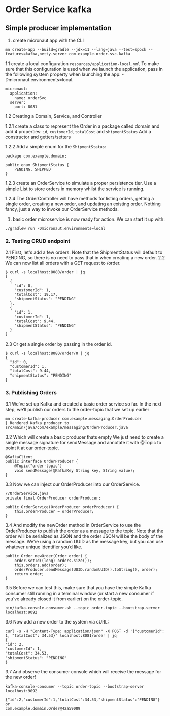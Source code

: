 # Order Service kafka
## Simple producer implementation

1. create micronaut app  with the CLI
```
mn create-app --build=gradle --jdk=11 --lang=java --test=spock --features=kafka,netty-server com.example.order-svc-kafka
```

1.1 create a local configuration `resources/application-local.yml`
To make sure that this configuration is used when we launch the application, pass in the following
system property when launching the app: -Dmicronaut.environments=local.
```
micronaut:
  application:
    name: orderSvc
  server:
    port: 8081
``` 
1.2 Creating a Domain, Service, and Controller

1.2.1 create a class to represent the Order in a package called domain and add 4 properties:
`id`, `customerId`, `totalCost` and `shipmentStatus` Add a constructor and getters/setters

1.2.2 Add a simple enum for the `ShipmentStatus`:
```
package com.example.domain;

public enum ShipmentStatus {
    PENDING, SHIPPED
}
```
1.2.3 create an OrderService to simulate a proper persistence tier.
Use a simple List to store orders in memory whilst the service is running.

1.2.4 The OrderController will have methods for listing orders, getting a single order,
creating a new order, and updating an existing order. Nothing fancy, just a way to invoke
our OrderService methods.

1. basic order microservice is now ready for action. We can start it up with:
```
./gradlew run -Dmicronaut.environments=local
```

### 2. Testing CRUD endpoint
2.1 First, let's add a few orders. Note that the ShipmentStatus will default to PENDING,
so there is no need to pass that in when creating a new order.
2.2 We can now list all orders with a GET request to /order.
```
$ curl -s localhost:8080/order | jq
[
  {
    "id": 0,
    "customerId": 1,
    "totalCost": 19.17,
    "shipmentStatus": "PENDING"
  },
  {
    "id": 1,
    "customerId": 1,
    "totalCost": 9.44,
    "shipmentStatus": "PENDING"
  }
]
```
2.3 Or get a single order by passing in the order id.
```
$ curl -s localhost:8080/order/0 | jq
{
  "id": 0,
  "customerId": 1,
  "totalCost": 9.44,
  "shipmentStatus": "PENDING"
}
```
### 3. Publishing Orders

3.1 We’ve set up Kafka and created a basic order service so far. In the next step,
we’ll publish our orders to the order-topic that we set up earlier
```
mn create-kafka-producer com.example.messaging.OrderProducer
| Rendered Kafka producer to src/main/java/com/example/messaging/OrderProducer.java
```
3.2 Which will create a basic producer thats empty
We just need to create a single message signature for sendMessage and annotate it with
@Topic to point it at our order-topic.
```
@KafkaClient
public interface OrderProducer {
    @Topic("order-topic")
    void sendMessage(@KafkaKey String key, String value);
}
```
3.3 Now we can inject our OrderProducer into our OrderService.
````
//OrderService.java
private final OrderProducer orderProducer;

public OrderService(OrderProducer orderProducer) {
    this.orderProducer = orderProducer;
}
````

3.4 And modify the newOrder method in OrderService to use the OrderProducer to publish the order
as a message to the topic. Note that the order will be serialized as JSON and the order JSON
will be the body of the message. We’re using a random UUID as the message key, but you can use
whatever unique identifier you’d like.
```
public Order newOrder(Order order) {
    order.setId((long) orders.size());
    this.orders.add(order);
    orderProducer.sendMessage(UUID.randomUUID().toString(), order);
    return order;
}
```
3.5 Before we can test this, make sure that you have the simple Kafka consumer still running in a
terminal window (or start a new consumer if you’ve already closed it from earlier) on the order-topic.
````
bin/kafka-console-consumer.sh --topic order-topic --bootstrap-server localhost:9092
````
3.6 Now add a new order to the system via cURL:
````
curl -s -H "Content-Type: application/json" -X POST -d '{"customerId": 1, "totalCost": 34.53}' localhost:8081/order | jq
{
"id": 2,
"customerId": 1,
"totalCost": 34.53,
"shipmentStatus": "PENDING"
}
````
3.7 And observe the consumer console which will receive the message for the new order!
```
kafka-console-consumer --topic order-topic --bootstrap-server localhost:9092

{"id":2,"customerId":1,"totalCost":34.53,"shipmentStatus":"PENDING"}
or
com.example.domain.Order@42a59089
```

